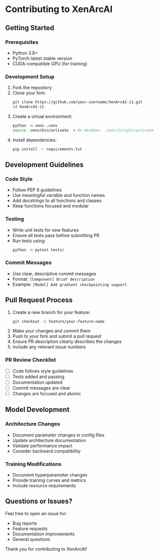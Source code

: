 # Contributing to XenArcAI

## Getting Started

### Prerequisites
- Python 3.8+
- PyTorch latest stable version
- CUDA-compatible GPU (for training)

### Development Setup
1. Fork the repository
2. Clone your fork:
   ```bash
   git clone https://github.com/your-username/XenArcAI-i1.git
   cd XenArcAI-i1
   ```
3. Create a virtual environment:
   ```bash
   python -m venv .venv
   source .venv/bin/activate  # On Windows: .venv\Scripts\activate
   ```
4. Install dependencies:
   ```bash
   pip install -r requirements.txt
   ```

## Development Guidelines

### Code Style
- Follow PEP 8 guidelines
- Use meaningful variable and function names
- Add docstrings to all functions and classes
- Keep functions focused and modular

### Testing
- Write unit tests for new features
- Ensure all tests pass before submitting PR
- Run tests using:
  ```bash
  python -m pytest tests/
  ```

### Commit Messages
- Use clear, descriptive commit messages
- Format: `[Component] Brief description`
- Example: `[Model] Add gradient checkpointing support`

## Pull Request Process

1. Create a new branch for your feature:
   ```bash
   git checkout -b feature/your-feature-name
   ```
2. Make your changes and commit them
3. Push to your fork and submit a pull request
4. Ensure PR description clearly describes the changes
5. Include any relevant issue numbers

### PR Review Checklist
- [ ] Code follows style guidelines
- [ ] Tests added and passing
- [ ] Documentation updated
- [ ] Commit messages are clear
- [ ] Changes are focused and atomic

## Model Development

### Architecture Changes
- Document parameter changes in config files
- Update architecture documentation
- Validate performance impact
- Consider backward compatibility

### Training Modifications
- Document hyperparameter changes
- Provide training curves and metrics
- Include resource requirements

## Questions or Issues?

Feel free to open an issue for:
- Bug reports
- Feature requests
- Documentation improvements
- General questions

Thank you for contributing to XenArcAI!